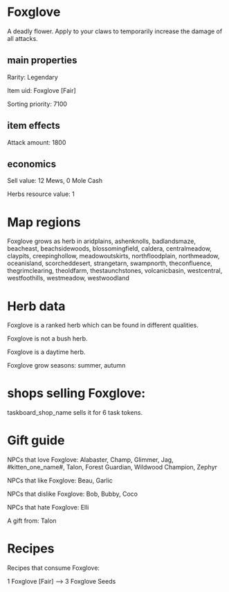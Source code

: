 # Foxglove

A deadly flower. Apply to your claws to temporarily increase the damage of all attacks.

## main properties

Rarity: Legendary

Item uid: Foxglove [Fair]

Sorting priority: 7100

## item effects

Attack amount: 1800

## economics

Sell value: 12 Mews, 0 Mole Cash

Herbs resource value: 1

# Map regions

Foxglove grows as herb in aridplains, ashenknolls, badlandsmaze, beacheast, beachsidewoods, blossomingfield, caldera, centralmeadow, claypits, creepinghollow, meadowoutskirts, northfloodplain, northmeadow, oceanisland, scorcheddesert, strangetarn, swampnorth, theconfluence, thegrimclearing, theoldfarm, thestaunchstones, volcanicbasin, westcentral, westfoothills, westmeadow, westwoodland

# Herb data

Foxglove is a ranked herb which can be found in different qualities.

Foxglove is not a bush herb.

Foxglove is a daytime herb.

Foxglove grow seasons: summer, autumn

# shops selling Foxglove:

taskboard_shop_name sells it for 6 task tokens.

# Gift guide

NPCs that love Foxglove: Alabaster, Champ, Glimmer, Jag, #kitten_one_name#, Talon, Forest Guardian, Wildwood Champion, Zephyr

NPCs that like Foxglove: Beau, Garlic

NPCs that dislike Foxglove: Bob, Bubby, Coco

NPCs that hate Foxglove: Elli

A gift from: Talon

# Recipes

Recipes that consume Foxglove:

1 Foxglove [Fair] --> 3 Foxglove Seeds